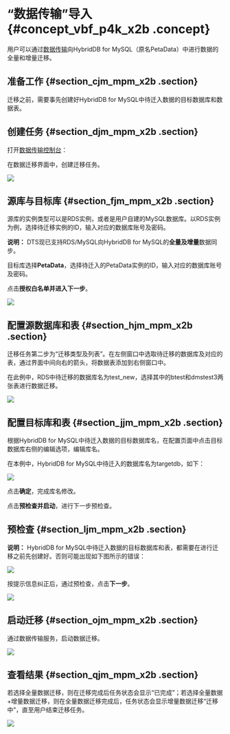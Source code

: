 # “数据传输”导入 {#concept_vbf_p4k_x2b .concept}

用户可以通过[数据传输](https://www.aliyun.com/product/dts)向HybridDB for MySQL（原名PetaData）中进行数据的全量和增量迁移。

## 准备工作 {#section_cjm_mpm_x2b .section}

迁移之前，需要事先创建好HybridDB for MySQL中待迁入数据的目标数据库和数据表。

## 创建任务 {#section_djm_mpm_x2b .section}

打开[数据传输控制台](https://dts.console.aliyun.com/)：

在数据迁移界面中，创建迁移任务。

![](http://static-aliyun-doc.oss-cn-hangzhou.aliyuncs.com/assets/img/18506/153630450710220_zh-CN.png)

## 源库与目标库 {#section_fjm_mpm_x2b .section}

源库的实例类型可以是RDS实例，或者是用户自建的MySQL数据库。以RDS实例为例，选择待迁移实例的ID，输入对应的数据库账号及密码。

**说明：** DTS现已支持RDS/MySQL向HybridDB for MySQL的**全量及增量**数据同步。

目标库选择**PetaData**，选择待迁入的PetaData实例的ID，输入对应的数据库账号及密码。

点击**授权白名单并进入下一步**。

![](http://static-aliyun-doc.oss-cn-hangzhou.aliyuncs.com/assets/img/18506/153630450710221_zh-CN.png)

## 配置源数据库和表 {#section_hjm_mpm_x2b .section}

迁移任务第二步为“迁移类型及列表”。在左侧窗口中选取待迁移的数据库及对应的表，通过界面中间向右的箭头，将数据表添加到右侧窗口中。

在此例中，RDS中待迁移的数据库名为test\_new，选择其中的btest和dmstest3两张表进行数据迁移。

![](http://static-aliyun-doc.oss-cn-hangzhou.aliyuncs.com/assets/img/18506/153630450710222_zh-CN.png)

## 配置目标库和表 {#section_jjm_mpm_x2b .section}

根据HybridDB for MySQL中待迁入数据的目标数据库名，在配置页面中点击目标数据库右侧的编辑选项，编辑库名。

在本例中，HybridDB for MySQL中待迁入的数据库名为targetdb，如下：

![](http://static-aliyun-doc.oss-cn-hangzhou.aliyuncs.com/assets/img/18506/153630450710223_zh-CN.png)

点击**确定**，完成库名修改。

点击**预检查并启动**，进行下一步预检查。

## 预检查 {#section_ljm_mpm_x2b .section}

**说明：** HybridDB for MySQL中待迁入数据的目标数据库和表，都需要在进行迁移之前先创建好。否则可能出现如下图所示的错误：

![](http://static-aliyun-doc.oss-cn-hangzhou.aliyuncs.com/assets/img/18506/153630450710224_zh-CN.jpg)

按提示信息纠正后，通过预检查，点击**下一步**。

![](http://static-aliyun-doc.oss-cn-hangzhou.aliyuncs.com/assets/img/18506/153630450710225_zh-CN.jpg)

## 启动迁移 {#section_ojm_mpm_x2b .section}

通过数据传输服务，启动数据迁移。

![](http://static-aliyun-doc.oss-cn-hangzhou.aliyuncs.com/assets/img/18506/153630450710226_zh-CN.jpg)

## 查看结果 {#section_qjm_mpm_x2b .section}

若选择全量数据迁移，则在迁移完成后任务状态会显示“已完成”；若选择全量数据+增量数据迁移，则在全量数据迁移完成后，任务状态会显示增量数据迁移“迁移中”，直至用户结束迁移任务。

![](http://static-aliyun-doc.oss-cn-hangzhou.aliyuncs.com/assets/img/18506/153630450710228_zh-CN.jpg)

